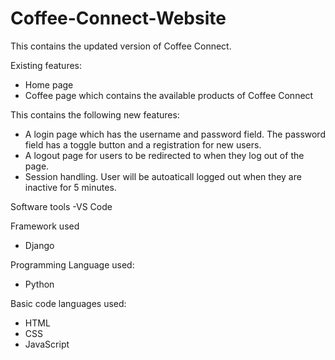 # Coffee-Connect-Website
This contains the updated version of Coffee Connect.

Existing features:
 - Home page
 - Coffee page which contains the available products of Coffee Connect

This contains the following new features:
 - A login page which has the username and password field. The password field has a toggle button and a registration for new users.
 - A logout page for users to be redirected to when they log out of the page.
 - Session handling. User will be autoaticall logged out when they are inactive for 5 minutes.

Software tools
 -VS Code

Framework used
 - Django

Programming Language used:
 - Python

Basic code languages used:
 - HTML
 - CSS
 - JavaScript
